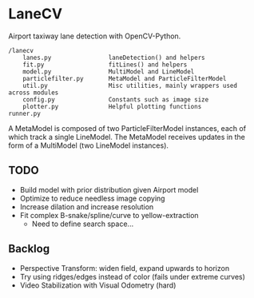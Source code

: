# LaneCV
Airport taxiway lane detection with OpenCV-Python.

    /lanecv
        lanes.py                laneDetection() and helpers
        fit.py                  fitLines() and helpers
        model.py                MultiModel and LineModel
        particlefilter.py       MetaModel and ParticleFilterModel
        util.py 				Misc utilities, mainly wrappers used across modules
        config.py               Constants such as image size
        plotter.py              Helpful plotting functions
    runner.py

A MetaModel is composed of two ParticleFilterModel instances, each of which track a single LineModel. The MetaModel receives updates in the form of a MultiModel (two LineModel instances). 

## TODO

* Build model with prior distribution given Airport model
* Optimize to reduce needless image copying
* Increase dilation and increase resolution
* Fit complex B-snake/spline/curve to yellow-extraction
	* Need to define search space...

## Backlog

* Perspective Transform: widen field, expand upwards to horizon
* Try using ridges/edges instead of color (fails under extreme curves)
* Video Stabilization with Visual Odometry (hard)
